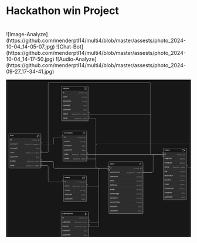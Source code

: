 <h1> Hackathon win Project </h1>
<h1></h1>
![Image-Analyze](https://github.com/menderptl14/multi4/blob/master/assests/photo_2024-10-04_14-05-07.jpg)
![Chat-Bot](https://github.com/menderptl14/multi4/blob/master/assests/photo_2024-10-04_14-17-50.jpg)
![Audio-Analyze](https://github.com/menderptl14/multi4/blob/master/assests/photo_2024-09-27_17-34-41.jpg)

![model](https://github.com/menderptl14/youtube_manage/blob/master/diagram-export-7-8-2024-9_38_49-PM.png?raw=true)

